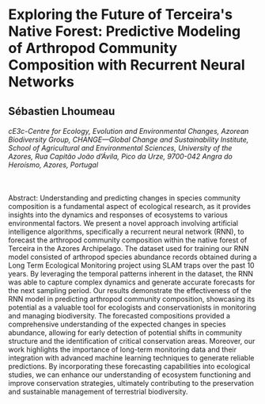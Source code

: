 <h1> Exploring the Future of Terceira's Native Forest: Predictive Modeling of Arthropod Community Composition with Recurrent Neural Networks </h1>

<h2>Sébastien Lhoumeau</h2>
<h6>cE3c-Centre for Ecology, Evolution and Environmental Changes, Azorean Biodiversity Group, CHANGE—Global Change and Sustainability Institute, School of Agricultural and Environmental Sciences, University of the Azores, Rua Capitão João d’Ávila, Pico da Urze, 9700-042 Angra do Heroísmo, Azores, Portugal</h6>

<br>
Abstract: Understanding and predicting changes in species community composition is a fundamental aspect of ecological research, as it provides insights into the dynamics and responses of ecosystems to various environmental factors. We present a novel approach involving artificial intelligence algorithms, specifically a recurrent neural network (RNN), to forecast the arthropod community composition within the native forest of Terceira in the Azores Archipelago.
The dataset used for training our RNN model consisted of arthropod species abundance records obtained during a Long Term Ecological Monitoring project  using SLAM traps over the past 10 years. By leveraging the temporal patterns inherent in the dataset, the RNN was able to capture complex dynamics and generate accurate forecasts for the next sampling period.
Our results demonstrate the effectiveness of the RNN model in predicting arthropod community composition, showcasing its potential as a valuable tool for ecologists and conservationists in monitoring and managing biodiversity. The forecasted compositions provided a comprehensive understanding of the expected changes in species abundance, allowing for early detection of potential shifts in community structure and the identification of critical conservation areas.
Moreover, our work highlights the importance of long-term monitoring data and their integration with advanced machine learning techniques to generate reliable predictions. By incorporating these forecasting capabilities into ecological studies, we can enhance our understanding of ecosystem functioning and improve conservation strategies, ultimately contributing to the preservation and sustainable management of terrestrial biodiversity.
